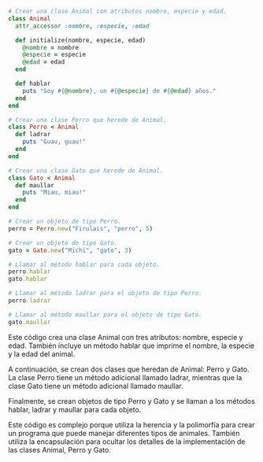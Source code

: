 ```ruby
# Crear una clase Animal con atributos nombre, especie y edad.
class Animal
  attr_accessor :nombre, :especie, :edad

  def initialize(nombre, especie, edad)
    @nombre = nombre
    @especie = especie
    @edad = edad
  end

  def hablar
    puts "Soy #{@nombre}, un #{@especie} de #{@edad} años."
  end
end

# Crear una clase Perro que herede de Animal.
class Perro < Animal
  def ladrar
    puts "Guau, guau!"
  end
end

# Crear una clase Gato que herede de Animal.
class Gato < Animal
  def maullar
    puts "Miau, miau!"
  end
end

# Crear un objeto de tipo Perro.
perro = Perro.new("Firulais", "perro", 5)

# Crear un objeto de tipo Gato.
gato = Gato.new("Michi", "gato", 3)

# Llamar al método hablar para cada objeto.
perro.hablar
gato.hablar

# Llamar al método ladrar para el objeto de tipo Perro.
perro.ladrar

# Llamar al método maullar para el objeto de tipo Gato.
gato.maullar
```

Este código crea una clase Animal con tres atributos: nombre, especie y edad. También incluye un método hablar que imprime el nombre, la especie y la edad del animal.

A continuación, se crean dos clases que heredan de Animal: Perro y Gato. La clase Perro tiene un método adicional llamado ladrar, mientras que la clase Gato tiene un método adicional llamado maullar.

Finalmente, se crean objetos de tipo Perro y Gato y se llaman a los métodos hablar, ladrar y maullar para cada objeto.

Este código es complejo porque utiliza la herencia y la polimorfía para crear un programa que puede manejar diferentes tipos de animales. También utiliza la encapsulación para ocultar los detalles de la implementación de las clases Animal, Perro y Gato.